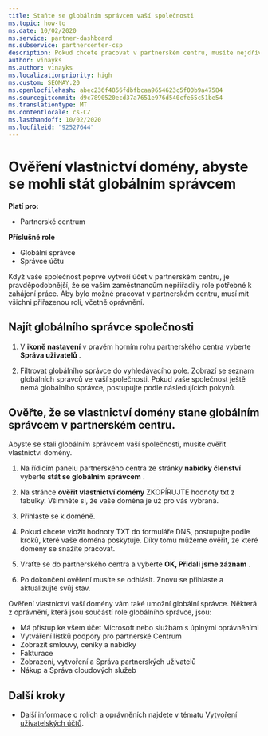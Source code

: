 ```yaml
---
title: Staňte se globálním správcem vaší společnosti
ms.topic: how-to
ms.date: 10/02/2020
ms.service: partner-dashboard
ms.subservice: partnercenter-csp
description: Pokud chcete pracovat v partnerském centru, musíte nejdřív ověřit vlastnictví vaší domény. Naučte se, jak to udělat, a jak se stát globálním správcem, který může přidat uživatele.
author: vinayks
ms.author: vinayks
ms.localizationpriority: high
ms.custom: SEOMAY.20
ms.openlocfilehash: abec236f4856fdbfbcaa9654623c5f00b9a47584
ms.sourcegitcommit: d9c7890520ecd37a7651e976d540cfe65c51be54
ms.translationtype: MT
ms.contentlocale: cs-CZ
ms.lasthandoff: 10/02/2020
ms.locfileid: "92527644"
---
```

# <a name="verify-your-domain-ownership-to-become-global-admin"></a>Ověření vlastnictví domény, abyste se mohli stát globálním správcem 

**Platí pro:**

- Partnerské centrum

**Příslušné role**

- Globální správce
- Správce účtu

Když vaše společnost poprvé vytvoří účet v partnerském centru, je pravděpodobnější, že se vašim zaměstnancům nepřiřadily role potřebné k zahájení práce.  Aby bylo možné pracovat v partnerském centru, musí mít všichni přiřazenou roli, včetně oprávnění.  

## <a name="find-the-companys-global-admin"></a>Najít globálního správce společnosti

1. V **ikoně nastavení** v pravém horním rohu partnerského centra vyberte **Správa uživatelů** .

1. Filtrovat globálního správce do vyhledávacího pole. Zobrazí se seznam globálních správců ve vaší společnosti. Pokud vaše společnost ještě nemá globálního správce, postupujte podle následujících pokynů.


## <a name="verify-your-domain-ownership-to-become-a-global-admin-in-partner-center"></a>Ověřte, že se vlastnictví domény stane globálním správcem v partnerském centru.

Abyste se stali globálním správcem vaší společnosti, musíte ověřit vlastnictví domény.

1. Na řídicím panelu partnerského centra ze stránky **nabídky členství** vyberte **stát se globálním správcem** . 

2. Na stránce **ověřit vlastnictví domény** ZKOPÍRUJTE hodnoty txt z tabulky. Všimněte si, že vaše doména je už pro vás vybraná.

3. Přihlaste se k doméně. 

4. Pokud chcete vložit hodnoty TXT do formuláře DNS, postupujte podle kroků, které vaše doména poskytuje.  Díky tomu můžeme ověřit, ze které domény se snažíte pracovat.

5. Vraťte se do partnerského centra a vyberte **OK, Přidali jsme záznam** .

6. Po dokončení ověření musíte se odhlásit. Znovu se přihlaste a aktualizujte svůj stav. 

Ověření vlastnictví vaší domény vám také umožní globální správce. Některá z oprávnění, která jsou součástí role globálního správce, jsou:

- Má přístup ke všem účet Microsoft nebo službám s úplnými oprávněními 
- Vytváření lístků podpory pro partnerské Centrum
- Zobrazit smlouvy, ceníky a nabídky
- Fakturace
- Zobrazení, vytvoření a Správa partnerských uživatelů
- Nákup a Správa cloudových služeb

## <a name="next-steps"></a>Další kroky

- Další informace o rolích a oprávněních najdete v tématu [Vytvoření uživatelských účtů](create-user-accounts-and-set-permissions.md). 